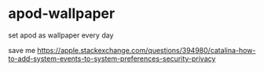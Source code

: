 # apod-wallpaper
 set apod as wallpaper every day



save me 
https://apple.stackexchange.com/questions/394980/catalina-how-to-add-system-events-to-system-preferences-security-privacy